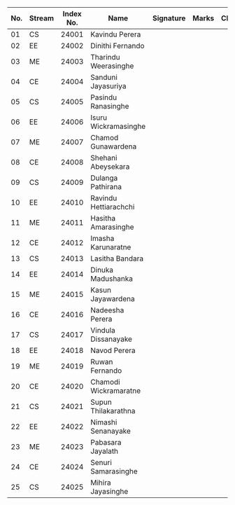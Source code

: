 
| No. | Stream | Index No. | Name                   | Signature | Marks | Checked |
|----|--------|-----------|------------------------|-----------|-------|---------|
| 01 | CS     | 24001     | Kavindu Perera         |           |       |         |
| 02 | EE     | 24002     | Dinithi Fernando       |           |       |         |
| 03 | ME     | 24003     | Tharindu Weerasinghe   |           |       |         |
| 04 | CE     | 24004     | Sanduni Jayasuriya     |           |       |         |
| 05 | CS     | 24005     | Pasindu Ranasinghe     |           |       |         |
| 06 | EE     | 24006     | Isuru Wickramasinghe   |           |       |         |
| 07 | ME     | 24007     | Chamod Gunawardena     |           |       |         |
| 08 | CE     | 24008     | Shehani Abeysekara     |           |       |         |
| 09 | CS     | 24009     | Dulanga Pathirana      |           |       |         |
| 10 | EE     | 24010     | Ravindu Hettiarachchi  |           |       |         |
| 11 | ME     | 24011     | Hasitha Amarasinghe    |           |       |         |
| 12 | CE     | 24012     | Imasha Karunaratne     |           |       |         |
| 13 | CS     | 24013     | Lasitha Bandara        |           |       |         |
| 14 | EE     | 24014     | Dinuka Madushanka      |           |       |         |
| 15 | ME     | 24015     | Kasun Jayawardena      |           |       |         |
| 16 | CE     | 24016     | Nadeesha Perera        |           |       |         |
| 17 | CS     | 24017     | Vindula Dissanayake    |           |       |         |
| 18 | EE     | 24018     | Navod Perera           |           |       |         |
| 19 | ME     | 24019     | Ruwan Fernando         |           |       |         |
| 20 | CE     | 24020     | Chamodi Wickramaratne  |           |       |         |
| 21 | CS     | 24021     | Supun Thilakarathna    |           |       |         |
| 22 | EE     | 24022     | Nimashi Senanayake     |           |       |         |
| 23 | ME     | 24023     | Pabasara Jayalath      |           |       |         |
| 24 | CE     | 24024     | Senuri Samarasinghe    |           |       |         |
| 25 | CS     | 24025     | Mihira Jayasinghe      |           |       |         |

